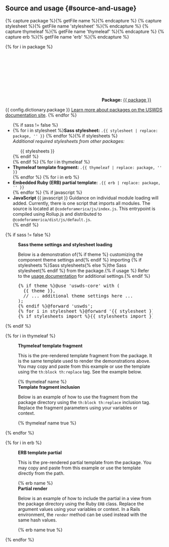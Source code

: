 ## Source and usage {#source-and-usage}

{% capture package %}{% getFile name %}{% endcapture %}
{% capture stylesheet %}{% getFile name 'stylesheet' %}{% endcapture %}
{% capture thymeleaf %}{% getFile name 'thymeleaf' %}{% endcapture %}
{% capture erb %}{% getFile name 'erb' %}{% endcapture %}

{% for i in package %}
<p class="usa-icon-list__item">
  <span class="usa-icon-list__icon"><svg class="usa-icon" aria-hidden="true" focusable="false" role="img"><use href="{{ config.baseUrl }}assets/img/sprite.svg#folder_open"></use></svg></span>
  <span class="usa-icon-list__content"><strong>Package:</strong> <a href="{{ pckg.repository.url }}{{ package | replace: pckg.name, '/tree/main' }}" target="_blank" class="usa-link--external code">{{ package }}</a></span>
</p>

{{ config.dictionary.package }} <a href="https://designsystem.digital.gov/components/packages/" target="_blank" rel="noopener nofollow" class="usa-link--external">Learn more about packages on the USWDS documentation site</a>.
{% endfor %}

<ul class="usa-content-list">
  {% if sass != false %}<li>
    {% for i in stylesheet %}<strong>Sass stylesheet:</strong> <code>.{{ stylesheet | replace: package, '' }}</code>
    {% endfor %}{% if stylesheets %}<div class="font-body-3xs"><em>Additional required stylesheets from other packages:</em><ul class="font-body-3xs">{{ stylesheets }}</ul></div>{% endif %}
  </li>{% endif %}
  {% for i in thymeleaf %}<li><strong>Thymeleaf template fragment:</strong> <code>.{{ thymeleaf | replace: package, '' }}</code></li>{% endfor %}
  {% for i in erb %}<li><strong>Embedded Ruby (ERB) partial template:</strong> <code>.{{ erb | replace: package, '' }}</code></li>{% endfor %}
  {% if javascript %}<li><strong>JavaScript</strong> {{ javascript }} Guidance on individual module loading will added. Currently, there is one script that imports all modules. The source is located at
<code>@codeforamerica/js/index.js</code>. This entrypoint is compiled using Rollup.js and distributed to <code>@codeforamerica/dist/js/default.js</code>.</li>{% endif %}
</ul>

{% if sass != false %}
<figure class="border border-base-lighter margin-0 margin-y-3 padding-3 radius-lg" tabindex="0" aria-label="Sass">
  <figcaption class="margin-bottom-2">
    <strong>Sass theme settings and stylesheet loading</strong>
    <p>Below is a demonstration of{% if theme %} customizing the component theme settings and{% endif %} importing {% if stylesheets %}Sass stylesheets{% else %}the Sass stylesheet{% endif %} from the package.{% if usage %} Refer to the <a href="{{ usage }}" target="_blank" rel="noopener nofollow" class="usa-link--external">usage documentation</a> for additional settings.{% endif %}</p>
  </figcaption>
  <div class="code-block"><pre class="language-scss">{% if theme %}@use 'uswds-core' with (
  {{ theme }},
  // ... additional theme settings here ...
);
{% endif %}@forward 'uswds';
{% for i in stylesheet %}@forward '{{ stylesheet }}';{% endfor %}
{% if stylesheets_import %}{{ stylesheets_import }}{% endif %}</pre></div>
</figure>
{% endif %}

{% for i in thymeleaf %}
<figure class="border border-base-lighter margin-0 margin-bottom-3 padding-3 radius-lg" tabindex="0" aria-label="Thymeleaf">
  <div class="margin-0 margin-bottom-3">
    <figcaption class="margin-bottom-2">
      <strong>Thymeleaf template fragment</strong>
      <p>This is the pre-rendered template fragment from the package. It is the same template used to render the demonstrations above. You may copy and paste from this example or use the template using the <code>th:block th:replace</code> tag. See the example below.</p>
    </figcaption>
    {% thymeleaf name %}
  </div>

  <div class="margin-0">
    <div class="margin-bottom-2">
      <strong>Template fragment inclusion</strong>
      <p>Below is an example of how to use the fragment from the package directory using the <code>th:block th:replace</code> inclusion tag. Replace the fragment parameters using your variables or context.</p>
    </div>
    {% thymeleaf name true %}
  </div>
</figure>
{% endfor %}

{% for i in erb %}
<figure class="border border-base-lighter margin-0 margin-bottom-3 padding-3 radius-lg" tabindex="0" aria-label="Embedded Ruby">
  <div class="margin-0 margin-bottom-3">
    <figcaption class="margin-bottom-2">
      <strong>ERB template partial</strong>
      <p>This is the pre-rendered partial template from the package. You may copy and paste from this example or use the template directly from the path.</p>
    </figcaption>
    {% erb name %}
  </div>

  <div class="margin-0">
    <div class="margin-bottom-2">
      <strong>Partial render</strong>
      <p>Below is an example of how to include the partial in a view from the package directory using the Ruby <code>ERB</code> class. Replace the argument values using your variables or context. In a Rails environment, the <code>render</code> method can be used instead with the same hash values.</p>
    </div>
    {% erb name true %}
  </div>
</figure>
{% endfor %}
